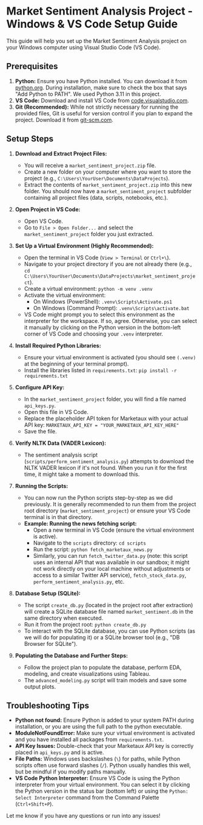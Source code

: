 # Market Sentiment Analysis Project - Windows & VS Code Setup Guide

This guide will help you set up the Market Sentiment Analysis project on your Windows computer using Visual Studio Code (VS Code).

## Prerequisites

1.  **Python:** Ensure you have Python installed. You can download it from [python.org](https://www.python.org/downloads/). During installation, make sure to check the box that says "Add Python to PATH". We used Python 3.11 in this project.
2.  **VS Code:** Download and install VS Code from [code.visualstudio.com](https://code.visualstudio.com/).
3.  **Git (Recommended):** While not strictly necessary for running the provided files, Git is useful for version control if you plan to expand the project. Download it from [git-scm.com](https://git-scm.com/).

## Setup Steps

1.  **Download and Extract Project Files:**
    *   You will receive a `market_sentiment_project.zip` file.
    *   Create a new folder on your computer where you want to store the project (e.g., `C:\Users\YourUser\Documents\DataProjects`).
    *   Extract the contents of `market_sentiment_project.zip` into this new folder. You should now have a `market_sentiment_project` subfolder containing all project files (data, scripts, notebooks, etc.).

2.  **Open Project in VS Code:**
    *   Open VS Code.
    *   Go to `File > Open Folder...` and select the `market_sentiment_project` folder you just extracted.

3.  **Set Up a Virtual Environment (Highly Recommended):**
    *   Open the terminal in VS Code (`View > Terminal` or `Ctrl+\`).
    *   Navigate to your project directory if you are not already there (e.g., `cd C:\Users\YourUser\Documents\DataProjects\market_sentiment_project`).
    *   Create a virtual environment: `python -m venv .venv`
    *   Activate the virtual environment:
        *   On Windows (PowerShell): `.venv\Scripts\Activate.ps1`
        *   On Windows (Command Prompt): `.venv\Scripts\activate.bat`
    *   VS Code might prompt you to select this environment as the interpreter for the workspace. If so, agree. Otherwise, you can select it manually by clicking on the Python version in the bottom-left corner of VS Code and choosing your `.venv` interpreter.

4.  **Install Required Python Libraries:**
    *   Ensure your virtual environment is activated (you should see `(.venv)` at the beginning of your terminal prompt).
    *   Install the libraries listed in `requirements.txt`:
        `pip install -r requirements.txt`

5.  **Configure API Key:**
    *   In the `market_sentiment_project` folder, you will find a file named `api_keys.py`.
    *   Open this file in VS Code.
    *   Replace the placeholder API token for Marketaux with your actual API key:
        `MARKETAUX_API_KEY = "YOUR_MARKETAUX_API_KEY_HERE"`
    *   Save the file.

6.  **Verify NLTK Data (VADER Lexicon):**
    *   The sentiment analysis script (`scripts/perform_sentiment_analysis.py`) attempts to download the NLTK VADER lexicon if it's not found. When you run it for the first time, it might take a moment to download this.

7.  **Running the Scripts:**
    *   You can now run the Python scripts step-by-step as we did previously. It is generally recommended to run them from the project root directory (`market_sentiment_project`) or ensure your VS Code terminal is in that directory.
    *   **Example: Running the news fetching script:**
        *   Open a new terminal in VS Code (ensure the virtual environment is active).
        *   Navigate to the `scripts` directory: `cd scripts`
        *   Run the script: `python fetch_marketaux_news.py`
        *   Similarly, you can run `fetch_twitter_data.py` (note: this script uses an internal API that was available in our sandbox; it might not work directly on your local machine without adjustments or access to a similar Twitter API service), `fetch_stock_data.py`, `perform_sentiment_analysis.py`, etc.

8.  **Database Setup (SQLite):**
    *   The script `create_db.py` (located in the project root after extraction) will create a SQLite database file named `market_sentiment.db` in the same directory when executed.
    *   Run it from the project root: `python create_db.py`
    *   To interact with the SQLite database, you can use Python scripts (as we will do for populating it) or a SQLite browser tool (e.g., "DB Browser for SQLite").

9.  **Populating the Database and Further Steps:**
    *   Follow the project plan to populate the database, perform EDA, modeling, and create visualizations using Tableau.
    *   The `advanced_modeling.py` script will train models and save some output plots.

## Troubleshooting Tips

*   **Python not found:** Ensure Python is added to your system PATH during installation, or you are using the full path to the python executable.
*   **ModuleNotFoundError:** Make sure your virtual environment is activated and you have installed all packages from `requirements.txt`.
*   **API Key Issues:** Double-check that your Marketaux API key is correctly placed in `api_keys.py` and is active.
*   **File Paths:** Windows uses backslashes (`\`) for paths, while Python scripts often use forward slashes (`/`). Python usually handles this well, but be mindful if you modify paths manually.
*   **VS Code Python Interpreter:** Ensure VS Code is using the Python interpreter from your virtual environment. You can select it by clicking the Python version in the status bar (bottom left) or using the `Python: Select Interpreter` command from the Command Palette (`Ctrl+Shift+P`).

Let me know if you have any questions or run into any issues!

